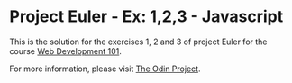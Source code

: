 Project Euler - Ex: 1,2,3 - Javascript
===============

This is the solution for the exercises 1, 2 and 3 of project Euler for the course [Web Development 101](http://www.theodinproject.com/web-development-101/javascript-basics).

For more information, please visit [The Odin Project](http://www.theodinproject.com/).